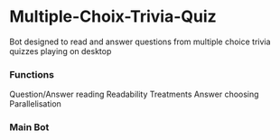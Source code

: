 # Multiple-Choix-Trivia-Quiz

Bot designed to read and answer questions from multiple choice trivia quizzes playing on desktop

### Functions 
Question/Answer reading 
Readability Treatments
Answer choosing 
Parallelisation

### Main Bot 
